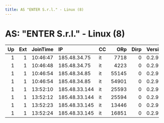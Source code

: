 ```yaml
---
title: AS "ENTER S.r.l." - Linux (8)
---
```


# AS: "ENTER S.r.l." - Linux (8)

|   Up |   Ext | JoinTime   | IP            | CC   |   ORp |   Dirp | Version   | Contact                | Nickname     |   eFamMembers |
|-----:|------:|:-----------|:--------------|:-----|------:|-------:|:----------|:-----------------------|:-------------|--------------:|
|    1 |     1 | 10:46:47   | 185.48.34.75  | it   |  7718 |      0 | 0.2.9.10  | irwin76@airmail.com    | Zaghor123    |             1 |
|    1 |     1 | 10:46:48   | 185.48.34.75  | it   |  4223 |      0 | 0.2.9.10  | russo460@yahoo.com     | Lilsuzy      |             1 |
|    1 |     1 | 10:46:54   | 185.48.34.85  | it   | 55145 |      0 | 0.2.9.10  | marshall716@yahoo.com  | Krakauer     |             1 |
|    1 |     1 | 10:46:54   | 185.48.34.85  | it   | 54901 |      0 | 0.2.9.10  | french878@airmail.com  | Pakorinijiod |             1 |
|    1 |     1 | 13:52:10   | 185.48.33.144 | it   | 25593 |      0 | 0.2.9.10  | meyer989@gmail.com     | Kemmetto     |             1 |
|    1 |     1 | 13:52:12   | 185.48.33.144 | it   | 25594 |      0 | 0.2.9.10  | miller772@airmail.com  | SwagMarx     |             1 |
|    1 |     1 | 13:52:23   | 185.48.33.145 | it   | 13446 |      0 | 0.2.9.10  | jimenez473@airmail.com | Jisdigliz    |             1 |
|    1 |     1 | 13:52:24   | 185.48.33.145 | it   | 16851 |      0 | 0.2.9.10  | day130@hotmail.com     | Highflomor   |             1 |
